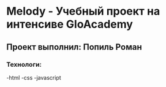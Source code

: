 # Melody - Учебный проект на интенсиве GloAcademy
## Проект выполнил: Попиль Роман
### Технологи:
-html
-css
-javascript
